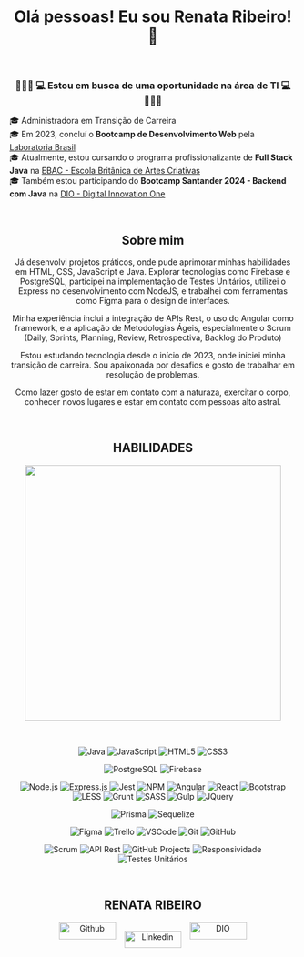 


<div align="center">

# Olá pessoas! Eu sou Renata Ribeiro! 🤗


&nbsp;

### 🙋🏻‍♀️ 💻 Estou em busca de uma oportunidade na área de TI  💻🙋🏻‍♀️ 

</div>

🎓 Administradora em Transição de Carreira <br> 
🎓 Em 2023, concluí o **Bootcamp de Desenvolvimento Web** pela [Laboratoria Brasil](https://curriculum.laboratoria.la/pt/) <br>
🎓 Atualmente, estou cursando o programa profissionalizante de **Full Stack Java** na [EBAC - Escola Britânica de Artes Criativas](https://ebaconline.com.br/) <br>
🎓 Também estou participando do **Bootcamp Santander 2024 - Backend com Java** na [DIO - Digital Innovation One](https://www.dio.me/)

&nbsp;

<div align="center">
  
## Sobre mim

Já desenvolvi projetos práticos, onde pude aprimorar minhas habilidades em HTML, CSS, JavaScript e Java. Explorar tecnologias como Firebase e PostgreSQL, participei na implementação de Testes Unitários, utilizei o Express no desenvolvimento com NodeJS, e trabalhei com ferramentas como Figma para o design de interfaces.

Minha experiência inclui a integração de APIs Rest, o uso do Angular como framework, e a aplicação de Metodologias Ágeis, especialmente o Scrum (Daily, Sprints, Planning, Review, Retrospectiva, Backlog do Produto)

Estou estudando tecnologia desde o início de 2023, onde iniciei minha transição de carreira. Sou apaixonada por desafios e gosto de trabalhar em resolução de problemas.

Como lazer gosto de estar em contato com a naturaza, exercitar o corpo, conhecer novos lugares e estar em contato com pessoas alto astral.

&nbsp;

## HABILIDADES

<picture>
  <source
    srcset="https://github-readme-stats.vercel.app/api/top-langs/?username=rbcribeiro&layout=compact&show_icons=true&theme=dark&hide_title=true&card_width=300"
    media="(prefers-color-scheme: dark)"
  />

  <img src="https://github-readme-stats.vercel.app/api?username=anuraghazra&show_icons=true" width="450" />
</picture>

&nbsp;

![Java](https://img.shields.io/badge/Java-000?style=for-the-badge&logo=java&logoColor=E94D5F)
![JavaScript](https://img.shields.io/badge/JavaScript-000?style=for-the-badge&logo=javascript&logoColor=30A3DC)
![HTML5](https://img.shields.io/badge/HTML-000?style=for-the-badge&logo=html5&logoColor=30A3DC)
![CSS3](https://img.shields.io/badge/CSS-000?style=for-the-badge&logo=css3&logoColor=30A3DC)

![PostgreSQL](https://img.shields.io/badge/PostgreSQL-000?style=for-the-badge&logo=postgresql&logoColor=30A3DC)
![Firebase](https://img.shields.io/badge/Firebase-000?style=for-the-badge&logo=firebase&logoColor=30A3DC)

![Node.js](https://img.shields.io/badge/Node.js-000?style=for-the-badge&logo=node.js&logoColor=30A3DC)
![Express.js](https://img.shields.io/badge/Express.js-000?style=for-the-badge&logo=express&logoColor=30A3DC)
![Jest](https://img.shields.io/badge/Jest-000?style=for-the-badge&logo=jest&logoColor=E94D5F)
![NPM](https://img.shields.io/badge/NPM-000?style=for-the-badge&logo=npm&logoColor=E94D5F)
![Angular](https://img.shields.io/badge/Angular-000?style=for-the-badge&logo=angular&logoColor=E94D5F)
![React](https://img.shields.io/badge/React-000?style=for-the-badge&logo=react&logoColor=30A3DC)
![Bootstrap](https://img.shields.io/badge/Bootstrap-000.svg?style=for-the-badge&logo=bootstrap&logoColor=white)
![LESS](https://img.shields.io/badge/LESS-000.svg?style=for-the-badge&logo=less&logoColor=30A3DC)
![Grunt](https://img.shields.io/badge/Grunt-000.svg?style=for-the-badge&logo=grunt&logoColor=30A3DC)
![SASS](https://img.shields.io/badge/SASS-000?style=for-the-badge&logo=sass&logoColor=E94D5F)
![Gulp](https://img.shields.io/badge/Gulp-000?style=for-the-badge&logo=gulp&logoColor=30A3DC)
![JQuery](https://img.shields.io/badge/jquery-000?style=for-the-badge&logo=jquery&logoColor=0769AD) 



![Prisma](https://img.shields.io/badge/Prisma-000?style=for-the-badge&logo=prisma&logoColor=30A3DC)
![Sequelize](https://img.shields.io/badge/Sequelize-000?style=for-the-badge&logo=sequelize&logoColor=30A3DC)

![Figma](https://img.shields.io/badge/Figma-000?style=for-the-badge&logo=figma&logoColor=E94D5F)
![Trello](https://img.shields.io/badge/Trello-000?style=for-the-badge&logo=trello&logoColor=30A3DC)
![VSCode](https://img.shields.io/badge/VSCode-000?style=for-the-badge&logo=visualstudiocode&logoColor=30A3DC)
![Git](https://img.shields.io/badge/Git-000?style=for-the-badge&logo=git&logoColor=E94D5F)
![GitHub](https://img.shields.io/badge/GitHub-000?style=for-the-badge&logo=github&logoColor=30A3DC)

![Scrum](https://img.shields.io/badge/Scrum-000?style=for-the-badge&logo=scrum&logoColor=30A3DC)
![API Rest](https://img.shields.io/badge/API%20Rest-000?style=for-the-badge&logo=api&logoColor=30A3DC)
![GitHub Projects](https://img.shields.io/badge/GitHub%20Projects-000?style=for-the-badge&logo=githubprojects&logoColor=30A3DC)
![Responsividade](https://img.shields.io/badge/Responsividade-000?style=for-the-badge&logo=responsividade&logoColor=30A3DC)
![Testes Unitários](https://img.shields.io/badge/Testes%20Unitários-000?style=for-the-badge&logo=testes&logoColor=30A3DC)



&nbsp;

## RENATA RIBEIRO

<div style="display: flex; justify-content: center;">
  <a href="https://github.com/rbcribeiro" target="_blank" rel="noopener noreferrer">
    <img src="https://img.shields.io/badge/-Github-000?style=flat-square&logo=Github&logoColor=white" alt="Github" width="100px" height="30">
  </a>

  <a href="https://www.linkedin.com/in/rbcribeiro" target="_blank" rel="noopener noreferrer" style="margin: 15px;">
    <img src="https://img.shields.io/badge/-LinkedIn-000?style=flat-square&logo=Linkedin&logoColor=white" alt="Linkedin" width="100px" height="30">
  </a>

  <a href="https://web.dio.me/users/rbcribeiro" target="_blank" rel="noopener noreferrer">
    <img src="https://img.shields.io/badge/DIO-000?style=for-the-badge&logo=gulp&logoColor=30A3DC" alt="DIO" width="100px" height="30">
  </a>
</div>

</div>
